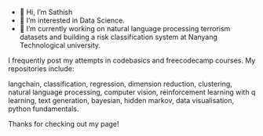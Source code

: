 - 👋 Hi, I’m Sathish
- 👀 I’m interested in Data Science. 
- 🌱 I’m currently working on natural language processing terrorism datasets and building a risk classification system at Nanyang Technological university.

I frequently post my attempts in codebasics and freecodecamp courses. My repositories include:  

langchain, classification, regression, dimension reduction, clustering, natural language processing, computer vision, reinforcement learning with q learning, text generation, bayesian, hidden markov, data visualisation, python fundamentals.

Thanks for checking out my page!

<!---
Sathishk2/Sathishk2 is a ✨ special ✨ repository because its `README.md` (this file) appears on your GitHub profile.
You can click the Preview link to take a look at your changes.
--->
